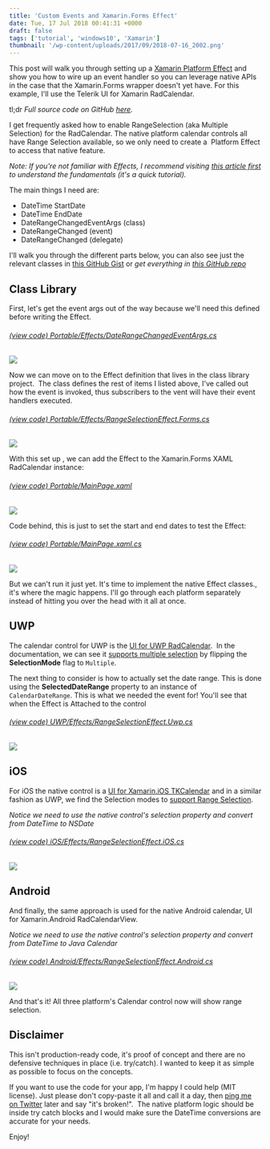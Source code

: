```yaml
---
title: 'Custom Events and Xamarin.Forms Effect'
date: Tue, 17 Jul 2018 00:41:31 +0000
draft: false
tags: ['tutorial', 'windows10', 'Xamarin']
thumbnail: '/wp-content/uploads/2017/09/2018-07-16_2002.png'
---
```


This post will walk you through setting up a [Xamarin Platform Effect](https://docs.microsoft.com/en-us/xamarin/xamarin-forms/app-fundamentals/effects/introduction) and show you how to wire up an event handler so you can leverage native APIs in the case that the Xamarin.Forms wrapper doesn't yet have. For this example, I'll use the Telerik UI for Xamarin RadCalendar.

tl;dr _Full source code on GitHub [here](https://github.com/LanceMcCarthy/CustomXamarinDemos/tree/master/RangeSelectionTest)._

I get frequently asked how to enable RangeSelection (aka Multiple Selection) for the RadCalendar. The native platform calendar controls all have Range Selection available, so we only need to create a  Platform Effect to access that native feature.

_Note: If you're not familiar with Effects, I recommend visiting [this article first](https://docs.microsoft.com/en-us/xamarin/xamarin-forms/app-fundamentals/effects/creating) to understand the fundamentals (it's a quick tutorial)._

The main things I need are:

*   DateTime StartDate
*   DateTime EndDate
*   DateRangeChangedEventArgs (class)
*   DateRangeChanged (event)
*   DateRangeChanged (delegate)

I'll walk you through the different parts below, you can also see just the relevant classes in [this GitHub Gist](https://gist.github.com/LanceMcCarthy/8bd7eb8edee7c3ca35640114bb684fc9) or _get everything in [this GitHub repo](https://github.com/LanceMcCarthy/CustomXamarinDemos/tree/master/RangeSelectionTest)_

Class Library
-------------

First, let's get the event args out of the way because we'll need this defined before writing the Effect.

###### [(view code) Portable/Effects/DateRangeChangedEventArgs.cs](https://github.com/LanceMcCarthy/CustomXamarinDemos/blob/master/RangeSelectionTest/RangeSelectionTest/Portable/Effects/DateRangeChangedEventArgs.cs)

![](https://www.screencast.com/t/7c8hPrj70xSj)

Now we can move on to the Effect definition that lives in the class library project.  The class defines the rest of items I listed above, I've called out how the event is invoked, thus subscribers to the vent will have their event handlers executed.

###### [(view code) Portable/Effects/RangeSelectionEffect.Forms.cs](https://github.com/LanceMcCarthy/CustomXamarinDemos/blob/master/RangeSelectionTest/RangeSelectionTest/Portable/Effects/RangeSelectionEffect.Forms.cs)

![](https://www.screencast.com/t/xhuQXFsc)

With this set up , we can add the Effect to the Xamarin.Forms XAML RadCalendar instance:

###### [(view code) Portable/MainPage.xaml](https://github.com/LanceMcCarthy/CustomXamarinDemos/blob/master/RangeSelectionTest/RangeSelectionTest/Portable/MainPage.xaml)

![](https://www.screencast.com/t/j4X59MXHU4)

Code behind, this is just to set the start and end dates to test the Effect:

###### [(view code) Portable/MainPage.xaml.cs](https://github.com/LanceMcCarthy/CustomXamarinDemos/blob/master/RangeSelectionTest/RangeSelectionTest/Portable/MainPage.xaml.cs)

![](https://www.screencast.com/t/JOIQB1zL1X)

But we can't run it just yet. It's time to implement the native Effect classes., it's where the magic happens. I'll go through each platform separately instead of hitting you over the head with it all at once.

UWP
---

The calendar control for UWP is the [UI for UWP RadCalendar](https://docs.telerik.com/devtools/universal-windows-platform/controls/radcalendar/overview).  In the documentation, we can see it [supports multiple selection](https://docs.telerik.com/devtools/universal-windows-platform/controls/radcalendar/selection#selectionmode) by flipping the **SelectionMode** flag to `Multiple`.

The next thing to consider is how to actually set the date range. This is done using the **SelectedDateRange** property to an instance of `CalendarDateRange`. This is what we needed the event for! You'll see that when the Effect is Attached to the control

###### [(view code) UWP/Effects/RangeSelectionEffect.Uwp.cs](https://github.com/LanceMcCarthy/CustomXamarinDemos/blob/master/RangeSelectionTest/RangeSelectionTest/UWP/Effects/RangeSelectionEffect.Uwp.cs)

![](https://www.screencast.com/t/I1mZK1rZR)

iOS
---

For iOS the native control is a [UI for Xamarin.iOS TKCalendar](https://docs.telerik.com/devtools/xamarin/nativecontrols/ios/calendar/overview) and in a similar fashion as UWP, we find the Selection modes to [support Range Selection](https://docs.telerik.com/devtools/xamarin/nativecontrols/ios/calendar/selection).

_Notice we need to use the native control's selection property and convert from DateTime to NSDate_

###### [(view code) iOS/Effects/RangeSelectionEffect.iOS.cs](https://github.com/LanceMcCarthy/CustomXamarinDemos/blob/master/RangeSelectionTest/RangeSelectionTest/iOS/Effects/RangeSelectionEffect.iOS.cs)

![](https://www.screencast.com/t/EjJIziZN)

Android
-------

And finally, the same approach is used for the native Android calendar, UI for Xamarin.Android RadCalendarView.

_Notice we need to use the native control's selection property and convert from DateTime to Java Calendar_

###### [(view code) Android/Effects/RangeSelectionEffect.Android.cs](https://github.com/LanceMcCarthy/CustomXamarinDemos/blob/master/RangeSelectionTest/RangeSelectionTest/Android/Effects/RangeSelectionEffect.Android.cs)

![](https://www.screencast.com/t/otAdAcYf3eUq)

And that's it! All three platform's Calendar control now will show range selection.

Disclaimer
----------

This isn't production-ready code, it's proof of concept and there are no defensive techniques in place (i.e. try/catch). I wanted to keep it as simple as possible to focus on the concepts.

If you want to use the code for your app, I'm happy I could help (MIT license). Just please don't copy-paste it all and call it a day, then [ping me on Twitter](http://www.twitter.com/lancewmccarthy) later and say "it's broken!".  The native platform logic should be inside try catch blocks and I would make sure the DateTime conversions are accurate for your needs.

Enjoy!